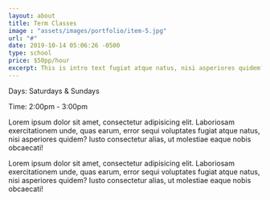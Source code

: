 ```yaml
---
layout: about
title: Term Classes
image : "assets/images/portfolio/item-5.jpg"
url: "#"
date: 2019-10-14 05:06:26 -0500
type: school
price: $50pp/hour
excerpt: This is intro text fugiat atque natus, nisi asperiores quidem? Iusto consectetur alias, ut molestiae eaque nobis obcaecati!
---
```

Days: Saturdays & Sundays

Time: 2:00pm - 3:00pm

Lorem ipsum dolor sit amet, consectetur adipisicing elit. Laboriosam exercitationem unde, quas earum, error sequi voluptates fugiat atque natus, nisi asperiores quidem? Iusto consectetur alias, ut molestiae eaque nobis obcaecati!

Lorem ipsum dolor sit amet, consectetur adipisicing elit. Laboriosam exercitationem unde, quas earum, error sequi voluptates fugiat atque natus, nisi asperiores quidem? Iusto consectetur alias, ut molestiae eaque nobis obcaecati!